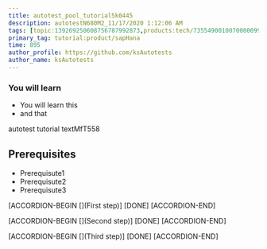 ```yaml
---
title: autotest_pool_tutorial5k0445
description: autotestN680M2_11/17/2020 1:12:06 AM
tags: [topic:139269250608756787992873,products:tech/73554900100700000996,tutorial:experience/advanced]
primary_tag: tutorial:product/sapHana
time: 895
author_profile: https://github.com/ksAutotests
author_name: ksAutotests
---
```

### You will learn
- You will learn this
- and that

autotest tutorial textMfT558

## Prerequisites
- Prerequisute1
- Prerequisute2
- Prerequisute3

[ACCORDION-BEGIN [](First step)]
[DONE]
[ACCORDION-END]

[ACCORDION-BEGIN [](Second step)]
[DONE]
[ACCORDION-END]

[ACCORDION-BEGIN [](Third step)]
[DONE]
[ACCORDION-END]

